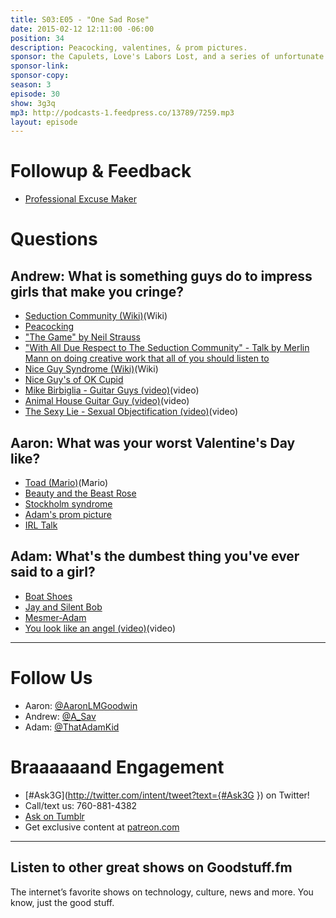 ```yaml
---
title: S03:E05 - "One Sad Rose"
date: 2015-02-12 12:11:00 -06:00
position: 34
description: Peacocking, valentines, & prom pictures.
sponsor: the Capulets, Love's Labors Lost, and a series of unfortunate events.
sponsor-link: 
sponsor-copy: 
season: 3
episode: 30
show: 3g3q
mp3: http://podcasts-1.feedpress.co/13789/7259.mp3
layout: episode
---
```


# Followup & Feedback
- [Professional Excuse Maker](http://www.spjpgrd.com/professional-excuse-maker/)

# Questions

## Andrew: What is something guys do to impress girls that make you cringe?
- [Seduction Community (Wiki)](http://en.wikipedia.org/wiki/Seduction_community)(Wiki)
- [Peacocking](http://www.the-alpha-lounge.com/peacocking.html)
- ["The Game" by Neil Strauss](http://amzn.com/0061995320)
- ["With All Due Respect to The Seduction Community" - Talk by Merlin Mann on doing creative work that all of you should listen to](http://www.maximumfun.org/sound-young-america/maxfuncon-merlin-mann-doing-creative-work-sound-young-america)
- [Nice Guy Syndrome (Wiki)](http://geekfeminism.wikia.com/wiki/Nice_Guy_syndrome)(Wiki)
- [Nice Guy's of OK Cupid](http://okcupidsniceguys.tumblr.com)
- [Mike Birbiglia - Guitar Guys (video)](http://www.cc.com/video-clips/vl41bl/comedy-central-presents-guitar-guy)(video)
- [Animal House Guitar Guy (video)](http://youtu.be/NqpNQ9AJYgU)(video)
- [The Sexy Lie - Sexual Objectification (video)](https://www.youtube.com/watch?v=kMS4VJKekW8&spfreload=10)(video)

## Aaron: What was your worst Valentine's Day like?
- [Toad (Mario)](http://en.wikipedia.org/wiki/Toad_(Mario))(Mario)
- [Beauty and the Beast Rose](http://giphy.com/gifs/disney-beauty-rose-VKWd9fDZwdbj2)
- [Stockholm syndrome](http://en.wikipedia.org/wiki/Stockholm_syndrome)
- [Adam's prom picture](https://www.dropbox.com/s/gxw9icxn2nf2tsc/S03E05%20-%20Adam%20Prom.jpg?dl=0)
- [IRL Talk](http://www.irltalk.com)

## Adam: What's the dumbest thing you've ever said to a girl?
- [Boat Shoes](http://www.zappos.com/boat-shoes)
- [Jay and Silent Bob](http://en.wikipedia.org/wiki/Jay_and_Silent_Bob)
- [Mesmer-Adam](https://www.dropbox.com/s/3kfga0va0t7dwbu/S03E05%20-%20Adam%20HS.jpg?dl=0)
- [You look like an angel (video)](http://youtu.be/T-lyR3DcbzQ)(video)

***

# Follow Us
* Aaron: [@AaronLMGoodwin](http://twitter.com/aaronlmgoodwin)
* Andrew: [@A_Sav](http://twitter.com/a_sav)
* Adam: [@ThatAdamKid](http://twitter.com/thatadamkid)

# Braaaaaand Engagement
* [#Ask3G](http://twitter.com/intent/tweet?text={#Ask3G }) on Twitter!
* Call/text us: 760-881-4382
* [Ask on Tumblr](http://3g3q.co/ask)
* Get exclusive content at [patreon.com](http://www.patreon.com/3g3q)

***

## Listen to other great shows on Goodstuff.fm
The internet’s favorite shows on technology, culture, news and more. You know, just the good stuff.
